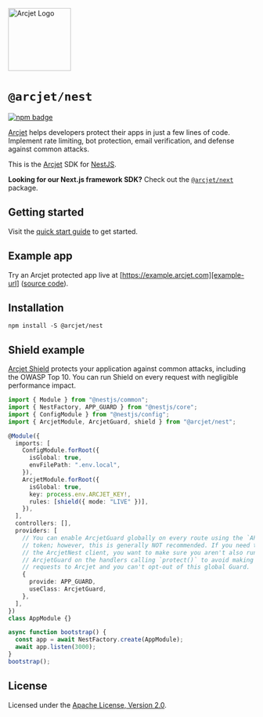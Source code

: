 <a href="https://arcjet.com" target="_arcjet-home">
  <picture>
    <source media="(prefers-color-scheme: dark)" srcset="https://arcjet.com/logo/arcjet-dark-lockup-voyage-horizontal.svg">
    <img src="https://arcjet.com/logo/arcjet-light-lockup-voyage-horizontal.svg" alt="Arcjet Logo" height="128" width="auto">
  </picture>
</a>

# `@arcjet/nest`

<p>
  <a href="https://www.npmjs.com/package/@arcjet/nest">
    <picture>
      <source media="(prefers-color-scheme: dark)" srcset="https://img.shields.io/npm/v/%40arcjet%2Fnest?style=flat-square&label=%E2%9C%A6Aj&labelColor=000000&color=5C5866">
      <img alt="npm badge" src="https://img.shields.io/npm/v/%40arcjet%2Fnest?style=flat-square&label=%E2%9C%A6Aj&labelColor=ECE6F0&color=ECE6F0">
    </picture>
  </a>
</p>

[Arcjet][arcjet] helps developers protect their apps in just a few lines of
code. Implement rate limiting, bot protection, email verification, and defense
against common attacks.

This is the [Arcjet][arcjet] SDK for [NestJS][nest-js].

**Looking for our Next.js framework SDK?** Check out the
[`@arcjet/next`][alt-sdk] package.

## Getting started

Visit the [quick start guide][quick-start] to get started.

## Example app

Try an Arcjet protected app live at [https://example.arcjet.com][example-url]
([source code][example-source]).

## Installation

```shell
npm install -S @arcjet/nest
```

## Shield example

[Arcjet Shield][shield-concepts-docs] protects your application against common
attacks, including the OWASP Top 10. You can run Shield on every request with
negligible performance impact.

```ts
import { Module } from "@nestjs/common";
import { NestFactory, APP_GUARD } from "@nestjs/core";
import { ConfigModule } from "@nestjs/config";
import { ArcjetModule, ArcjetGuard, shield } from "@arcjet/nest";

@Module({
  imports: [
    ConfigModule.forRoot({
      isGlobal: true,
      envFilePath: ".env.local",
    }),
    ArcjetModule.forRoot({
      isGlobal: true,
      key: process.env.ARCJET_KEY!,
      rules: [shield({ mode: "LIVE" })],
    }),
  ],
  controllers: [],
  providers: [
    // You can enable ArcjetGuard globally on every route using the `APP_GUARD`
    // token; however, this is generally NOT recommended. If you need to inject
    // the ArcjetNest client, you want to make sure you aren't also running
    // ArcjetGuard on the handlers calling `protect()` to avoid making multiple
    // requests to Arcjet and you can't opt-out of this global Guard.
    {
      provide: APP_GUARD,
      useClass: ArcjetGuard,
    },
  ],
})
class AppModule {}

async function bootstrap() {
  const app = await NestFactory.create(AppModule);
  await app.listen(3000);
}
bootstrap();
```

## License

Licensed under the [Apache License, Version 2.0][apache-license].

[arcjet]: https://arcjet.com
[nest-js]: https://nestjs.com/
[alt-sdk]: https://www.npmjs.com/package/@arcjet/next
[example-url]: https://example.arcjet.com
[quick-start]: https://docs.arcjet.com/get-started/nestjs
[example-source]: https://github.com/arcjet/arcjet-js-example
[shield-concepts-docs]: https://docs.arcjet.com/shield/concepts
[apache-license]: http://www.apache.org/licenses/LICENSE-2.0
